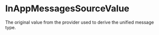 # InAppMessagesSourceValue

The original value from the provider used to derive the unified message type.

